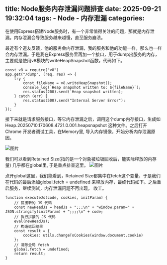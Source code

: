 title: Node服务内存泄漏问题排查
date: 2025-09-21 19:32:04
tags:
    - Node 
    - 内存泄漏
categories:
---
在使用Express搭建Node服务时，有一个非常值得关注的问题，那就是内存泄漏。内存泄漏会导致服务越来越慢，直至服务崩溃。

最近有个道友反馈，他的服务会内存泄漏，我的服务和他的功能一样，那么也一样会内存泄漏。于是我在Express服务里再加一个接口，用于dump出服务的内存，主要就是使用v8模块的writeHeapSnapshot函数，代码如下。

```
const v8 = require("v8")
app.get("/dump", (req, res) => {
    try {
        const fileName = v8.writeHeapSnapshot();
        console_log(`Heap snapshot written to: ${fileName}`);
        res.status(200).send(`Heap snapshot written);
    } catch (err) {
        res.status(500).send("Internal Server Error");
    }
});
```

接下来就是请求服务接口，等它内存泄漏之后，调用这个dump内存接口，生成如Heap.20250710.170608.4721.0.001.heapsnapshot 这种文件。之后打开Chrome 开发者调试工具，在Memory里, 导入内存镜像，开始分析内存泄漏原因。

![图片](https://mmbiz.qpic.cn/sz_mmbiz_png/evGtG8dWjn70ticibbKYgdgnwIsASO4G02uRsarwodo21aOn3dom5iaN7uSLObQHHf9XwrImqSNp6Cz8I8ew0SexQ/640?wx_fmt=png&from=appmsg&tp=webp&wxfrom=5&wx_lazy=1#imgIndex=0)

我们可以看到Retained Size(指的是一个对象被垃圾回收后，能实际释放的内存量) 几乎都在global里, 于是重点排查这里。
![图片](https://mmbiz.qpic.cn/sz_mmbiz_png/evGtG8dWjn70ticibbKYgdgnwIsASO4G02vQqX26c4tibcpmdc2gx5rSmHZTQU0QowK9udSdcdWW1ZmgptXdicSaDg/640?wx_fmt=png&from=appmsg&tp=webp&wxfrom=5&wx_lazy=1#imgIndex=1)

点开global这里，我们能看到，Retained Size都集中在fetch这个变量，于是我们在代码的最后添加global.fetch = undefined 来释放内存，最终代码如下。之后重启服务，继续测试，内存泄漏问题不再出现， 收工。

```
function executeJs(code, cookies, initParam) {
    // 拼接新的 JS 代码
    const newHeadJs = headJs + ";;;\n" + "window.param=" + JSON.stringify(initParam) + ";;;;\n" + code;
    // 执行拼接的 JS 代码
    eval(newHeadJs);
    // 构造返回结果
    const result = {
        cookies: utils.changeToCookies(window.document.cookie)
    };
    // 清除全局 fetch
    global.fetch = undefined;
    return result;
}
```
